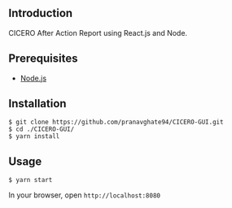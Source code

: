 ## Introduction

CICERO After Action Report using React.js and Node.

## Prerequisites

* [Node.js](https://nodejs.org/en/)

## Installation

```
$ git clone https://github.com/pranavghate94/CICERO-GUI.git
$ cd ./CICERO-GUI/
$ yarn install
```

## Usage

```
$ yarn start
```
In your browser, open `http://localhost:8080`


